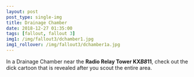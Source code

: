 ```yaml
---
layout: post
post_type: single-img
title: Drainage Chamber
date: 2018-12-27 01:35:00
tags: [fallout, fallout 3]
img1: /img/fallout3/dchamber1.jpg
img1_rollover: /img/fallout3/dchamber1a.jpg
---
```

In a Drainage Chamber near the **Radio Relay Tower KX*B8*11**, check out the dick cartoon that is revealed after you scout the entire area.
